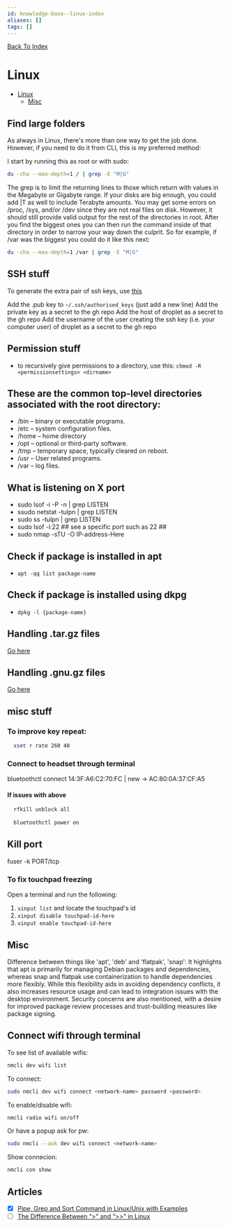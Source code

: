 ```yaml
---
id: knowledge-base--linux-index
aliases: []
tags: []
---
```


[Back To Index](/knowledge-database/index.md)

# Linux

<!--toc:start-->
- [Linux](#linux)
  - [Misc](#misc)
<!--toc:end-->

## Find large folders
As always in Linux, there's more than one way to get the job done. However, if you need to do it from CLI, this is my
preferred method:

I start by running this as root or with sudo:

```bash
du -cha --max-depth=1 / | grep -E "M|G"
```

The grep is to limit the returning lines to those which return with values in the Megabyte or Gigabyte range. If your 
disks are big enough, you could add |T as well to include Terabyte amounts. You may get some errors on /proc, /sys, 
and/or /dev since they are not real files on disk. However, it should still provide valid output for the rest of the 
directories in root. After you find the biggest ones you can then run the command inside of that directory in order to 
narrow your way down the culprit. So for example, if /var was the biggest you could do it like this next:

```bash
du -cha --max-depth=1 /var | grep -E "M|G"
```

## SSH stuff
To generate the extra pair of ssh keys, use [this](https://betterprogramming.pub/how-to-set-up-multiple-ssh-keys-ae6688f76570)

Add the .pub key to `~/.ssh/authorised_keys` (just add a new line)
Add the private key as a secret to the gh repo
Add the host of droplet as a secret to the gh repo
Add the username of the user creating the ssh key (i.e. your computer user) of droplet as a secret to the gh repo

## Permission stuff
  - to recursively give permissions to a directory, use this: `chmod -R <permissionsettings> <dirname>`

## These are the common top-level directories associated with the root directory:
  - /bin – binary or executable programs.
  - /etc – system configuration files.
  - /home – home directory
  - /opt – optional or third-party software.
  - /tmp – temporary space, typically cleared on reboot.
  - /usr – User related programs.
  - /var – log files.

## What is listening on X port
  - sudo lsof -i -P -n | grep LISTEN
  - ssudo netstat -tulpn | grep LISTEN
  - sudo ss -tulpn | grep LISTEN
  - sudo lsof -i:22 ## see a specific port such as 22 ##
  - sudo nmap -sTU -O IP-address-Here

## Check if package is installed in apt
  - `apt -qq list package-name`

## Check if package is installed using dkpg
- `dpkg -l {package-name}`

## Handling .tar.gz files
[Go here](https://linuxize.com/post/how-to-extract-unzip-tar-gz-file/)

## Handling .gnu.gz files
[Go here](https://linuxize.com/post/gzip-command-in-linux/)

## misc stuff
### To improve key repeat:
```bash
  xset r rate 260 40
```
### Connect to headset through terminal
bluetoothctl connect 14:3F:A6:C2:70:FC | new -> AC:80:0A:37:CF:A5

#### If issues with above
```bash
  rfkill unblock all
  
  bluetoothctl power on
```

## Kill port
fuser -k PORT/tcp

### To fix touchpad freezing
Open a terminal and run the following:
  1. `xinput list` and locate the touchpad's id
  2. `xinput disable touchpad-id-here`
  3. `xinput enable touchpad-id-here`

## Misc
Difference between things like 'apt', 'deb' and 'flatpak', 'snap':
It highlights that apt is primarily for managing Debian packages and dependencies, whereas snap and flatpak use containerization to handle dependencies more flexibly. While this flexibility aids in avoiding dependency conflicts, it also increases resource usage and can lead to integration issues with the desktop environment. Security concerns are also mentioned, with a desire for improved package review processes and trust-building measures like package signing.


## Connect wifi through terminal

To see list of available wifis:
```sh
nmcli dev wifi list
```

To connect:
```sh
sudo nmcli dev wifi connect <network-name> password <password>
```

To enable/disable wifi:
```sh
nmcli radio wifi on/off
```

Or have a popup ask for pw:
```sh
sudo nmcli --ask dev wifi connect <network-name>
```

Show connecion:
```sh
nmcli con show
```


## Articles
  - [X] [Pipe, Grep and Sort Command in Linux/Unix with Examples](https://www.guru99.com/linux-pipe-grep.html#:~:text=is%20a%20Filter%3F-,What%20is%20a%20Pipe%20in%20Linux%3F,'%7C'%20denotes%20a%20pipe.)
  - [ ] [The Difference Between “>” and “>>” in Linux](https://linuxhint.com/difference-arrow-double-arrow-bash/)
